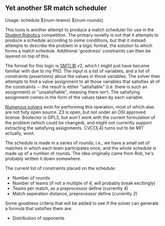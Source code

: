 ## Yet another SR match scheduler ##

Usage: schedule ${num-teams} ${num-rounds}

This tools is another attempt to produce a match scheduler for use in the
[Student Robotics](https://studentrobotics.org) competition. The primary
novelty is not that it attempts to produce a schedule according to some
conditions, but that it instead attempts to _describe_ the problem in a logic
format, the solution to which forms a match schedule. Additional 'goodness'
constraints can then be layered on top of this.

The format for this logic is [SMTLIB](http://smtlib.org) v2, which I might just
have become familiar with due to my PhD. The input is a list of variables,
and a list of constraints (assertions) about the values in those variables.
The solver then attempts to find a value assignment to all those variables that
satisfies all of the constraints -- the result is either "satisfiable" (i.e.
there is such an assignment) or "unsatisfiable", meaning there isn't.
The satisfying assignment comes in the form of the values taken by each
variable.

[Numerous solvers](http://smtlib.cs.uiowa.edu/solvers.html) exist for performing
this operation, most of which alas are not fully open source. Z3 is open, but
not under an OSI approved license. Boolector is GPL3, but won't work with the
current formulation of the problem (which could be changed), and might not
currently support extracting the satisfying assignments. CVC{3,4} turns out to
be MIT actually, woot.

The schedule is made in a series of rounds; i.e., we have a small set of matches
in which each team participates once, and the whole schedule is made up of
a number of rounds. The idea originally came from Rob, he's probably written
it down somewhere.

The current list of constraints placed on the schedule:
 * Number of rounds
 * Number of teams (if not a multiple of 4, will probably break excitingly)
 * Teams per match, as a preprocessor define (currently 4)
 * Match seperation distance, preprocessor define (currently 2)

Some goodness criteria that will be added to see if the solver can generate a
formula that satisfies them are:
 * Distribution of opponents
